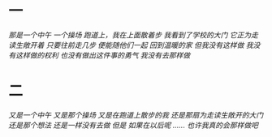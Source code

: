 # **一**

_那是一个中午
一个操场
跑道上，我在上面散着步
我看到了学校的大门
它正为走读生敞开着
只要往前走几步
便能随他们一起
回到温暖的家
但我没有这样做
我没有这样做的权利
也没有做出这件事的勇气
我没有去那样做_

#  **二**

_又是一个中午
又是那个操场
又是在跑道上散步的我
还是那扇为走读生敞开的大门
还是那个想法
还是一样没有去做
但是
如果在以后呢
......
也许我真的会那样做吧_